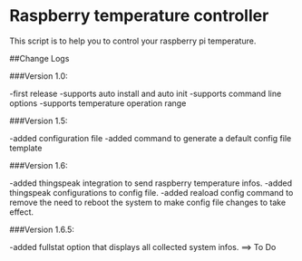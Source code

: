 # Raspberry temperature controller
This script is to help you to control your raspberry pi temperature.

##Change Logs

###Version 1.0:

-first release
-supports auto install and auto init
-supports command line options
-supports temperature operation range

###Version 1.5:

-added configuration file
-added command to generate a default config file template

###Version 1.6:

-added thingspeak integration to send raspberry temperature infos.
-added thingspeak configurations to config file.
-added reaload config command to remove the need to reboot the system to make config file changes to take effect.

###Version 1.6.5:

-added fullstat option that displays all collected system infos. ==> To Do
